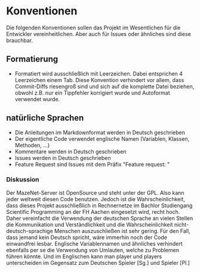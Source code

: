 # Konventionen

Die folgenden Konventionen sollen das Projekt im Wesentlichen für die Entwickler vereinheitlichen.
Aber auch für Issues oder ähnliches sind diese brauchbar.

## Formatierung

* Formatiert wird ausschließlich mit Leerzeichen. Dabei entsprichen 4 Leerzeichen einem Tab.
Diese Konvention verhindert vor allem, dass Commit-Diffs riesengroß sind und sich auf die komplette Datei beziehen, obwohl z.B. nur ein Tippfehler korrigiert wurde und Autoformat verwendet wurde.

## natürliche Sprachen
* Die Anleitungen im Markdownformat werden in Deutsch geschrieben
* Der eigentliche Code verwendet englische Namen (Variablen, Klassen, Methoden, ...)
* Kommentare werden in Deutsch geschrieben
* Issues werden in Deutsch geschrieben
* Feature Request sind Issues mit dem Präfix "Feature request: "

### Diskussion

Der MazeNet-Server ist OpenSource und steht unter der GPL. Also kann jeder weltweit diesen Code benutzen. Jedoch ist die Wahrscheinlichkeit, dass dieses Projekt ausschließlich in Rechnernetze im Bachlor Studiengang Scientific Programming an der FH Aachen eingesetzt wird, recht hoch. Daher vereinfacht die Verwendung der deutschen Sprache an vielen Stellen die Kommunikation und Verständlichkeit und die Wahrscheinlichkeit nicht-deutsch-sprachige Menschen auszuschließen ist sehr gering.
Für den Fall, dass jemand kein Deutsch spricht, wäre immerhin noch der Code einwandfrei lesbar. Englische Variablennamen und ähnliches verhindert ebenfalls per se die Verwendung von Umlauten, welche zu Problemen führen könnte.
Und im Englischen kann man player und players unterscheiden im Gegensatz zum Deutschen Spieler [Sg.] und Spieler [Pl.]
